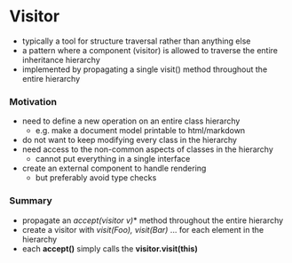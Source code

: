 # Visitor

- typically a tool for structure traversal rather than anything else
- a pattern where a component (visitor) is allowed to traverse the entire inheritance hierarchy
- implemented by propagating a single visit() method throughout the entire hierarchy


### Motivation

- need to define a new operation on an entire class hierarchy
    - e.g. make a document model printable to html/markdown
- do not want to keep modifying every class in the hierarchy
- need access to the non-common aspects of classes in the hierarchy
    - cannot put everything in a single interface
- create an external component to handle rendering
    - but preferably avoid type checks


### Summary

- propagate an **accept(visitor* v)** method throughout the entire hierarchy
- create a visitor with **visit(Foo*)**, **visit(Bar*)** ... for each element in the hierarchy
- each **accept()** simply calls the **visitor.visit(this)**
